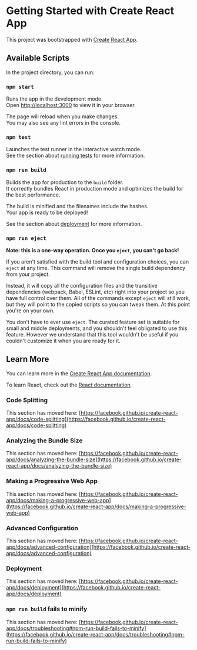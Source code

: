 <!-- 
file structue for FrontEnd

chat-app-frontend/
├── public/                    # Static files
│   ├── index.html             # Main HTML template
│   ├── favicon.ico            # App favicon
│   └── manifest.json          # PWA configuration
├── src/                       # Main application code
│   ├── assets/                # Static assets (images, fonts, etc.)
│   │   ├── images/            # Images for the app
│   │   ├── icons/             # Icons used in the app
│   │   └── fonts/             # Custom fonts
│   ├── components/            # Reusable UI components
│   │   ├── Button/
│   │   │   ├── Button.js      # Button component
│   │   │   └── Button.module.css # Styles for Button
│   │   ├── ChatBubble/
│   │   │   ├── ChatBubble.js  # Chat bubble component
│   │   │   └── ChatBubble.module.css # Styles for ChatBubble
│   │   └── Sidebar/
│   │       ├── Sidebar.js     # Sidebar component
│   │       └── Sidebar.module.css # Styles for Sidebar
│   ├── context/               # Context providers for global state
│   │   ├── AuthContext.js     # Authentication context
│   │   └── ChatContext.js     # Chat-related context
│   ├── hooks/                 # Custom React hooks
│   │   ├── useAuth.js         # Hook for authentication
│   │   └── useChat.js         # Hook for chat functionality
│   ├── pages/                 # Page components
│   │   ├── Login/
│   │   │   ├── Login.js       # Login page
│   │   │   └── Login.module.css # Styles for Login
│   │   ├── Register/
│   │   │   ├── Register.js    # Register page
│   │   │   └── Register.module.css # Styles for Register
│   │   ├── ChatRoom/
│   │   │   ├── ChatRoom.js    # Chatroom page
│   │   │   └── ChatRoom.module.css # Styles for ChatRoom
│   │   ├── Profile/
│   │   │   ├── Profile.js     # User profile page
│   │   │   └── Profile.module.css # Styles for Profile
│   │   └── NotFound/
│   │       ├── NotFound.js    # 404 Not Found page
│   │       └── NotFound.module.css # Styles for NotFound
│   ├── services/              # API calls and backend communication
│   │   ├── api.js             # API base setup
│   │   ├── authService.js     # Authentication-related APIs
│   │   └── chatService.js     # Chat-related APIs
│   ├── styles/                # Global and reusable styles
│   │   ├── variables.css      # CSS variables (colors, fonts, etc.)
│   │   ├── global.css         # Global styles for the app
│   │   └── themes/            # Light and dark mode themes
│   ├── utils/                 # Utility functions and helpers
│   │   ├── dateFormatter.js   # Format dates for display
│   │   ├── validators.js      # Validation functions
│   │   └── socket.js          # Socket.IO setup
│   ├── App.js                 # Main application component
│   ├── index.js               # Application entry point
│   └── reportWebVitals.js     # Performance monitoring (optional)
├── package.json               # Project dependencies and scripts
└── README.md                  # Project documentation -->

<!-- 
mongo db commands


to start
brew services start mongodb/brew/mongodb-community@6.0

to stop 
brew services stop mongodb/brew/mongodb-community@6.0 -->

# Getting Started with Create React App

This project was bootstrapped with [Create React App](https://github.com/facebook/create-react-app).

## Available Scripts

In the project directory, you can run:

### `npm start`

Runs the app in the development mode.\
Open [http://localhost:3000](http://localhost:3000) to view it in your browser.

The page will reload when you make changes.\
You may also see any lint errors in the console.

### `npm test`

Launches the test runner in the interactive watch mode.\
See the section about [running tests](https://facebook.github.io/create-react-app/docs/running-tests) for more information.

### `npm run build`

Builds the app for production to the `build` folder.\
It correctly bundles React in production mode and optimizes the build for the best performance.

The build is minified and the filenames include the hashes.\
Your app is ready to be deployed!

See the section about [deployment](https://facebook.github.io/create-react-app/docs/deployment) for more information.

### `npm run eject`

**Note: this is a one-way operation. Once you `eject`, you can't go back!**

If you aren't satisfied with the build tool and configuration choices, you can `eject` at any time. This command will remove the single build dependency from your project.

Instead, it will copy all the configuration files and the transitive dependencies (webpack, Babel, ESLint, etc) right into your project so you have full control over them. All of the commands except `eject` will still work, but they will point to the copied scripts so you can tweak them. At this point you're on your own.

You don't have to ever use `eject`. The curated feature set is suitable for small and middle deployments, and you shouldn't feel obligated to use this feature. However we understand that this tool wouldn't be useful if you couldn't customize it when you are ready for it.

## Learn More

You can learn more in the [Create React App documentation](https://facebook.github.io/create-react-app/docs/getting-started).

To learn React, check out the [React documentation](https://reactjs.org/).

### Code Splitting

This section has moved here: [https://facebook.github.io/create-react-app/docs/code-splitting](https://facebook.github.io/create-react-app/docs/code-splitting)

### Analyzing the Bundle Size

This section has moved here: [https://facebook.github.io/create-react-app/docs/analyzing-the-bundle-size](https://facebook.github.io/create-react-app/docs/analyzing-the-bundle-size)

### Making a Progressive Web App

This section has moved here: [https://facebook.github.io/create-react-app/docs/making-a-progressive-web-app](https://facebook.github.io/create-react-app/docs/making-a-progressive-web-app)

### Advanced Configuration

This section has moved here: [https://facebook.github.io/create-react-app/docs/advanced-configuration](https://facebook.github.io/create-react-app/docs/advanced-configuration)

### Deployment

This section has moved here: [https://facebook.github.io/create-react-app/docs/deployment](https://facebook.github.io/create-react-app/docs/deployment)

### `npm run build` fails to minify

This section has moved here: [https://facebook.github.io/create-react-app/docs/troubleshooting#npm-run-build-fails-to-minify](https://facebook.github.io/create-react-app/docs/troubleshooting#npm-run-build-fails-to-minify)

